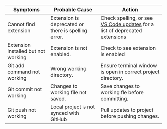 | **Symptoms**   |      **Probable Cause**      |  **Action** |
|----------|-------------|------|
| Cannot find extension |  Extension is deprecated or there is spelling error.  | Check spelling, or see [VS Code updates](https://code.visualstudio.com/updates/v1_76) for a list of deprecated extensions |
| Extension installed but not working | Extension is not enabled. | Check to see extension is enabled |
| Git add command not working | Wrong working directory. | Ensure terminal window is open in correct project directory. |
| Git commit not working | Changes to working file not saved. | Save changes to working fle before committing. |
| Git push not working | Local project is not synced with GitHub | Pull updates to project before pushing changes. |
